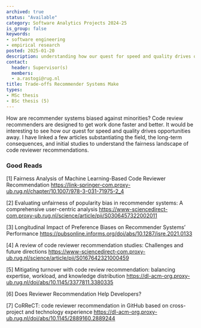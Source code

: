 ```yaml
---
archived: true
status: "Available"
category: Software Analytics Projects 2024-25
is_group: false
keywords:
- software engineering
- empirical research
posted: 2025-01-20
description: understanding how our quest for speed and quality drives opportunities away.
contact:
  header: Supervisor(s)
  members:
  - a.rastogi@rug.nl
title: Trade-offs Recommender Systems Make
types:
- MSc thesis
- BSc thesis (5)
---
```

How are recommender systems biased against minorities? Code review recommenders are designed to get work done faster and better. It would be interesting to see how our quest for speed and quality drives opportunities away. I have linked a few articles substantiating the field, the long-term consequences, and initial studies to understand the fairness landscape of code reviewer recommendations. 

### Good Reads
[1] Fairness Analysis of Machine Learning-Based Code Reviewer Recommendation https://link-springer-com.proxy-ub.rug.nl/chapter/10.1007/978-3-031-71975-2_4

[2] Evaluating unfairness of popularity bias in recommender systems: A comprehensive user-centric analysis https://www-sciencedirect-com.proxy-ub.rug.nl/science/article/pii/S0306457322002011

[3] Longitudinal Impact of Preference Biases on Recommender Systems’ Performance https://pubsonline.informs.org/doi/abs/10.1287/isre.2021.0133

[4] A review of code reviewer recommendation studies: Challenges and future directions https://www-sciencedirect-com.proxy-ub.rug.nl/science/article/pii/S0167642321000459

[5] Mitigating turnover with code review recommendation: balancing expertise, workload, and knowledge distribution https://dl-acm-org.proxy-ub.rug.nl/doi/abs/10.1145/3377811.3380335

[6] Does Reviewer Recommendation Help Developers? 

[7] CoRReCT: code reviewer recommendation in GitHub based on cross-project and technology experience https://dl-acm-org.proxy-ub.rug.nl/doi/abs/10.1145/2889160.2889244
